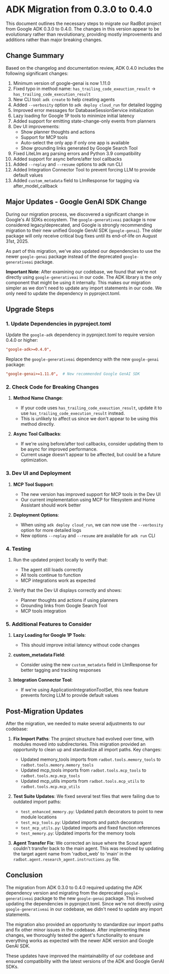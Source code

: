# ADK Migration from 0.3.0 to 0.4.0

This document outlines the necessary steps to migrate our RadBot project from Google ADK 0.3.0 to 0.4.0. The changes in this version appear to be evolutionary rather than revolutionary, providing mostly improvements and additions rather than major breaking changes.

## Change Summary

Based on the changelog and documentation review, ADK 0.4.0 includes the following significant changes:

1. Minimum version of google-genai is now 1.11.0
2. Fixed typo in method name: `has_trailing_code_exeuction_result` -> `has_trailing_code_execution_result`
3. New CLI tool: `adk create` to help creating agents
4. Added `--verbosity` option to `adk deploy cloud_run` for detailed logging
5. Improved error messages for DatabaseSessionService initialization
6. Lazy loading for Google 1P tools to minimize initial latency
7. Added support for emitting state-change-only events from planners
8. Dev UI improvements:
   - Show planner thoughts and actions
   - Support for MCP tools
   - Auto-select the only app if only one app is available
   - Show grounding links generated by Google Search Tool
9. Fixed LiteLlm arg parsing errors and Python 3.9 compatibility
10. Added support for async before/after tool callbacks
11. Added `--replay` and `--resume` options to adk run CLI
12. Added Integration Connector Tool to prevent forcing LLM to provide default values
13. Added `custom_metadata` field to LlmResponse for tagging via after_model_callback

## Major Updates - Google GenAI SDK Change

During our migration process, we discovered a significant change in Google's AI SDKs ecosystem. The `google-generativeai` package is now considered legacy/deprecated, and Google is strongly recommending migration to their new unified Google GenAI SDK (`google-genai`). The older package will only receive critical bug fixes until its end-of-life on August 31st, 2025.

As part of this migration, we've also updated our dependencies to use the newer `google-genai` package instead of the deprecated `google-generativeai` package.

**Important Note**: After examining our codebase, we found that we're not directly using `google-generativeai` in our code. The ADK library is the only component that might be using it internally. This makes our migration simpler as we don't need to update any import statements in our code. We only need to update the dependency in pyproject.toml.

## Upgrade Steps

### 1. Update Dependencies in pyproject.toml

Update the `google-adk` dependency in pyproject.toml to require version 0.4.0 or higher:

```toml
"google-adk>=0.4.0",
```

Replace the `google-generativeai` dependency with the new `google-genai` package:

```toml
"google-genai>=1.11.0",  # New recommended Google GenAI SDK
```

### 2. Check Code for Breaking Changes

1. **Method Name Change**: 
   - If your code uses `has_trailing_code_exeuction_result`, update it to use `has_trailing_code_execution_result` instead.
   - This is unlikely to affect us since we don't appear to be using this method directly.

2. **Async Tool Callbacks**:
   - If we're using before/after tool callbacks, consider updating them to be async for improved performance.
   - Current usage doesn't appear to be affected, but could be a future optimization.

### 3. Dev UI and Deployment

1. **MCP Tool Support**:
   - The new version has improved support for MCP tools in the Dev UI
   - Our current implementation using MCP for filesystem and Home Assistant should work better

2. **Deployment Options**:
   - When using `adk deploy cloud_run`, we can now use the `--verbosity` option for more detailed logs
   - New options `--replay` and `--resume` are available for `adk run` CLI

### 4. Testing

1. Run the updated project locally to verify that:
   - The agent still loads correctly
   - All tools continue to function
   - MCP integrations work as expected

2. Verify that the Dev UI displays correctly and shows:
   - Planner thoughts and actions if using planners
   - Grounding links from Google Search Tool
   - MCP tools integration

### 5. Additional Features to Consider

1. **Lazy Loading for Google 1P Tools**:
   - This should improve initial latency without code changes

2. **custom_metadata Field**:
   - Consider using the new `custom_metadata` field in LlmResponse for better tagging and tracking responses

3. **Integration Connector Tool**:
   - If we're using ApplicationIntegrationToolSet, this new feature prevents forcing LLM to provide default values

## Post-Migration Updates

After the migration, we needed to make several adjustments to our codebase:

1. **Fix Import Paths**: The project structure had evolved over time, with modules moved into subdirectories. This migration provided an opportunity to clean up and standardize all import paths. Key changes:
   - Updated memory_tools imports from `radbot.tools.memory_tools` to `radbot.tools.memory.memory_tools`
   - Updated mcp_tools imports from `radbot.tools.mcp_tools` to `radbot.tools.mcp.mcp_tools`
   - Updated mcp_utils imports from `radbot.tools.mcp_utils` to `radbot.tools.mcp.mcp_utils`

2. **Test Suite Updates**: We fixed several test files that were failing due to outdated import paths:
   - `test_enhanced_memory.py`: Updated patch decorators to point to new module locations
   - `test_mcp_tools.py`: Updated imports and patch decorators
   - `test_mcp_utils.py`: Updated imports and fixed function references
   - `test_memory.py`: Updated imports for the memory tools

3. **Agent Transfer Fix**: We corrected an issue where the Scout agent couldn't transfer back to the main agent. This was resolved by updating the target agent name from 'radbot_web' to 'main' in the `radbot.agent.research_agent.instructions.py` file.

## Conclusion

The migration from ADK 0.3.0 to 0.4.0 required updating the ADK dependency version and migrating from the deprecated `google-generativeai` package to the new `google-genai` package. This involved updating the dependencies in pyproject.toml. Since we're not directly using `google-generativeai` in our codebase, we didn't need to update any import statements.

The migration also provided an opportunity to standardize our import paths and fix other minor issues in the codebase. After implementing these changes, we thoroughly tested the agent's functionality to ensure everything works as expected with the newer ADK version and Google GenAI SDK.

These updates have improved the maintainability of our codebase and ensured compatibility with the latest versions of the ADK and Google GenAI SDKs.
